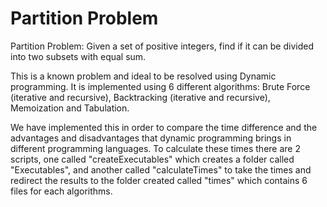 # Partition Problem
Partition Problem: Given a set of positive integers, find if it can be divided into two subsets with equal sum.

This is a known problem and ideal to be resolved using Dynamic programming. It is implemented using 6 different algorithms: Brute Force (iterative and recursive), Backtracking (iterative and recursive), Memoization and Tabulation. 

We have implemented this in order to compare the time difference and the advantages and disadvantages that dynamic programming brings in different programming languages.
To calculate these times there are 2 scripts, one called "createExecutables" which creates a folder called "Executables", and another called "calculateTimes" to take the times and redirect the results to the folder created called "times" which contains 6 files for each algorithms.
